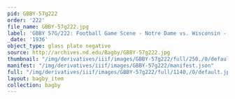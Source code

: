 ```yaml
---
pid: GBBY-57g222
order: '222'
file_name: GBBY-57g222.jpg
label: 'GBBY 57G/222: Football Game Scene - Notre Dame vs. Wisconsin - 1936'
_date: '1936'
object_type: glass plate negative
source: http://archives.nd.edu/Bagby/GBBY-57g222.jpg
thumbnail: "/img/derivatives/iiif/images/GBBY-57g222/full/250,/0/default.jpg"
manifest: "/img/derivatives/iiif/images/GBBY-57g222/manifest.json"
full: "/img/derivatives/iiif/images/GBBY-57g222/full/1140,/0/default.jpg"
layout: bagby_item
collection: bagby
---
```

